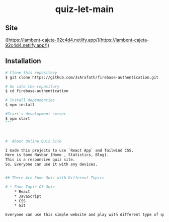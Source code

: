 <p align="center">
    <a href="https://lambent-cajeta-92c4d4.netlify.app/" target="_blank"></a>
</p>
<h1 align="center">quiz-let-main</h1>

<p align="center">
    <a href="[https://lambent-cajeta-92c4d4.netlify.app/](https://lambent-cajeta-92c4d4.netlify.app/)"></a>
    <a href="https://reactjs.org/"></a>
</p>

## Site

([https://lambent-cajeta-92c4d4.netlify.app/](https://lambent-cajeta-92c4d4.netlify.app/))


## Installation

````bash
# Clone this repository
$ git clone https://github.com/JsArafath/firebase-authentication.git

# Go into the repository
$ cd firebase-authentication

# Install dependencies
$ npm install

#Start's development server
$ npm start
``` 



#  About Online Quiz Site

I made this projects to use `React App` and Tailwind CSS.
Here is Some Navbar (Home , Statistics, Blog).
This is a responsive quiz site. 
So, Everyone can use it with any devices.


## There Are Some Quiz with Different Topics

# * Four Topic Of Quiz
    * React
    * JavaScript
    * CSS
    * Git

Everyone can use this simple website and play with different type of quiz.







